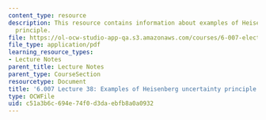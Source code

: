 ```yaml
---
content_type: resource
description: This resource contains information about examples of Heisenberg uncertainty
  principle.
file: https://ol-ocw-studio-app-qa.s3.amazonaws.com/courses/6-007-electromagnetic-energy-from-motors-to-lasers-spring-2011/c51a3b6c694e74f0d3daebfb8a0a0932_MIT6_007S11_lec38.pdf
file_type: application/pdf
learning_resource_types:
- Lecture Notes
parent_title: Lecture Notes
parent_type: CourseSection
resourcetype: Document
title: '6.007 Lecture 38: Examples of Heisenberg uncertainty principle'
type: OCWFile
uid: c51a3b6c-694e-74f0-d3da-ebfb8a0a0932
---
```

